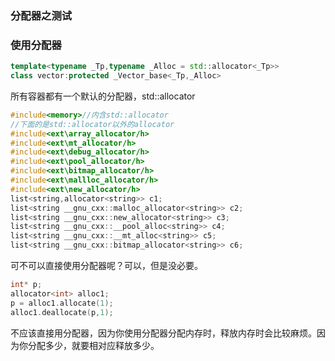 ### 分配器之测试

### 使用分配器

```cpp
template<typename _Tp,typename _Alloc = std::allocator<_Tp>>
class vector:protected _Vector_base<_Tp,_Alloc>
```

所有容器都有一个默认的分配器，std::allocator

```cpp
#include<memory>//内含std::allocator
//下面的是std::allocator以外的allocator
#include<ext\array_allocator/h>
#include<ext\mt_allocator/h>
#include<ext\debug_allocator/h>
#include<ext\pool_allocator/h>
#include<ext\bitmap_allocator/h>
#include<ext\mallloc_allocator/h>
#include<ext\new_allocator/h>
list<string,allocator<string>> c1;
list<string __gnu_cxx::malloc_allocator<string>> c2;
list<string __gnu_cxx::new_allocator<string>> c3;
list<string __gnu_cxx::__pool_alloc<string>> c4;
list<string __gnu_cxx::__mt_alloc<string>> c5;
list<string __gnu_cxx::bitmap_allocator<string>> c6;
```

可不可以直接使用分配器呢？可以，但是没必要。

```cpp
int* p;
allocator<int> alloc1;
p = alloc1.allocate(1);
alloc1.deallocate(p,1);
```

不应该直接用分配器，因为你使用分配器分配内存时，释放内存时会比较麻烦。因为你分配多少，就要相对应释放多少。